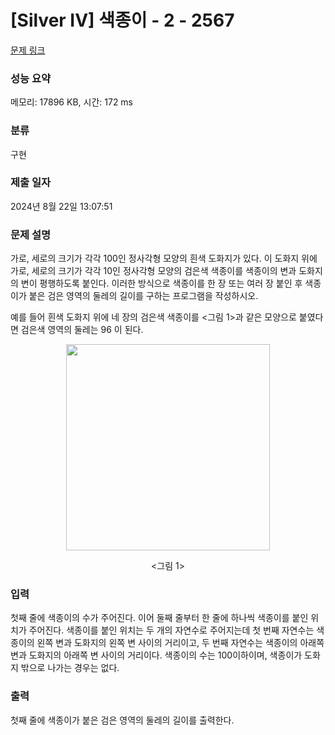 # [Silver IV] 색종이 - 2 - 2567 

[문제 링크](https://www.acmicpc.net/problem/2567) 

### 성능 요약

메모리: 17896 KB, 시간: 172 ms

### 분류

구현

### 제출 일자

2024년 8월 22일 13:07:51

### 문제 설명

<p>가로, 세로의 크기가 각각 100인 정사각형 모양의 흰색 도화지가 있다. 이 도화지 위에 가로, 세로의 크기가 각각 10인 정사각형 모양의 검은색 색종이를 색종이의 변과 도화지의 변이 평행하도록 붙인다. 이러한 방식으로 색종이를 한 장 또는 여러 장 붙인 후 색종이가 붙은 검은 영역의 둘레의 길이를 구하는 프로그램을 작성하시오.</p>

<p>예를 들어 흰색 도화지 위에 네 장의 검은색 색종이를 <그림 1>과 같은 모양으로 붙였다면 검은색 영역의 둘레는 96 이 된다.</p>

<p style="text-align: center;"><img alt="" src="" style="width: 326px; height: 330px;"></p>

<p style="text-align: center;"><그림 1></p>

### 입력 

 <p>첫째 줄에 색종이의 수가 주어진다. 이어 둘째 줄부터 한 줄에 하나씩 색종이를 붙인 위치가 주어진다. 색종이를 붙인 위치는 두 개의 자연수로 주어지는데 첫 번째 자연수는 색종이의 왼쪽 변과 도화지의 왼쪽 변 사이의 거리이고, 두 번째 자연수는 색종이의 아래쪽 변과 도화지의 아래쪽 변 사이의 거리이다. 색종이의 수는 100이하이며, 색종이가 도화지 밖으로 나가는 경우는 없다. </p>

### 출력 

 <p>첫째 줄에 색종이가 붙은 검은 영역의 둘레의 길이를 출력한다.</p>

